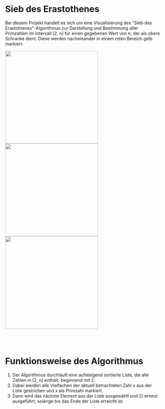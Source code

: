 # Sieb des Erastothenes

Bei diesem Projekt handelt es sich um eine Visualisierung des "Sieb des Erastothenes"-Algorithmus zur Darstellung und Bestimmung aller Primzahlen im Intervall [2, n] für einen gegebenen Wert von n, der als obere Schranke dient. Diese werden nacheinander in einem roten Bereich gelb markiert.

<p float='left'>
  <img src="https://user-images.githubusercontent.com/73491052/128611579-9286c315-ca85-484c-b6fb-0ffa083d9050.png" width=300 align="left">
  <img src="https://user-images.githubusercontent.com/73491052/128611583-b13d24d2-291c-44df-b881-e928d1a095d3.png" width=300 align="left">
  <img src="https://user-images.githubusercontent.com/73491052/128611582-421b0069-0430-409d-adac-e0f1a99109d3.png" width=300 align="center">
</p>

<br></br>

# Funktionsweise des Algorithmus
1) Der Algorithmus durchläuft eine aufsteigend sortierte Liste, die alle Zahlen in [2, n] enthält, beginnend mit 2.
2) Dabei werden alle Vielfachen der aktuell betrachteten Zahl x aus der Liste gestrichen und x als Primzahl markiert.
3) Dann wird das nächste Element aus der Liste ausgewählt und 2) erneut ausgeführt, solange bis das Ende der Liste erreicht ist.
